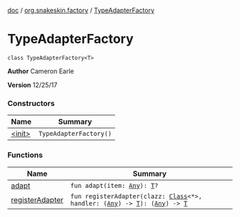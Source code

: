[doc](../../index.md) / [org.snakeskin.factory](../index.md) / [TypeAdapterFactory](./index.md)

# TypeAdapterFactory

`class TypeAdapterFactory<T>`

**Author**
Cameron Earle

**Version**
12/25/17

### Constructors

| Name | Summary |
|---|---|
| [&lt;init&gt;](-init-.md) | `TypeAdapterFactory()` |

### Functions

| Name | Summary |
|---|---|
| [adapt](adapt.md) | `fun adapt(item: `[`Any`](https://kotlinlang.org/api/latest/jvm/stdlib/kotlin/-any/index.html)`): `[`T`](index.md#T)`?` |
| [registerAdapter](register-adapter.md) | `fun registerAdapter(clazz: `[`Class`](http://docs.oracle.com/javase/6/docs/api/java/lang/Class.html)`<*>, handler: (`[`Any`](https://kotlinlang.org/api/latest/jvm/stdlib/kotlin/-any/index.html)`) -> `[`T`](index.md#T)`): (`[`Any`](https://kotlinlang.org/api/latest/jvm/stdlib/kotlin/-any/index.html)`) -> `[`T`](index.md#T) |
